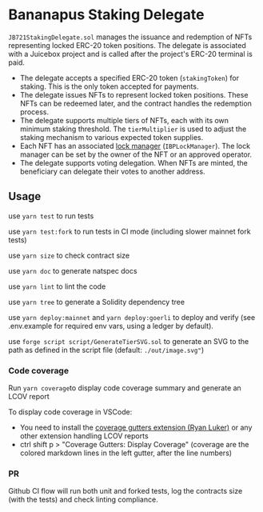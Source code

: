 # Bananapus Staking Delegate

`JB721StakingDelegate.sol` manages the issuance and redemption of NFTs representing locked ERC-20 token positions. The delegate is associated with a Juicebox project and is called after the project's ERC-20 terminal is paid.

- The delegate accepts a specified ERC-20 token (`stakingToken`) for staking. This is the only token accepted for payments.
- The delegate issues NFTs to represent locked token positions. These NFTs can be redeemed later, and the contract handles the redemption process.
- The delegate supports multiple tiers of NFTs, each with its own minimum staking threshold. The `tierMultiplier` is used to adjust the staking mechanism to various expected token supplies.
- Each NFT has an associated [lock manager](https://github.com/Bananapus/bananapus-tentacles) (`IBPLockManager`). The lock manager can be set by the owner of the NFT or an approved operator.
- The delegate supports voting delegation. When NFTs are minted, the beneficiary can delegate their votes to another address.

## Usage

use `yarn test` to run tests

use `yarn test:fork` to run tests in CI mode (including slower mainnet fork tests)

use `yarn size` to check contract size

use `yarn doc` to generate natspec docs

use `yarn lint` to lint the code

use `yarn tree` to generate a Solidity dependency tree

use `yarn deploy:mainnet` and `yarn deploy:goerli` to deploy and verify (see .env.example for required env vars, using a ledger by default).

use `forge script script/GenerateTierSVG.sol` to generate an SVG to the path as defined in the script file (default: `./out/image.svg"`)

### Code coverage

Run `yarn coverage`to display code coverage summary and generate an LCOV report

To display code coverage in VSCode:

- You need to install the [coverage gutters extension (Ryan Luker)](https://marketplace.visualstudio.com/items?itemName=ryanluker.vscode-coverage-gutters) or any other extension handling LCOV reports
- ctrl shift p > "Coverage Gutters: Display Coverage" (coverage are the colored markdown lines in the left gutter, after the line numbers)

### PR

Github CI flow will run both unit and forked tests, log the contracts size (with the tests) and check linting compliance.

